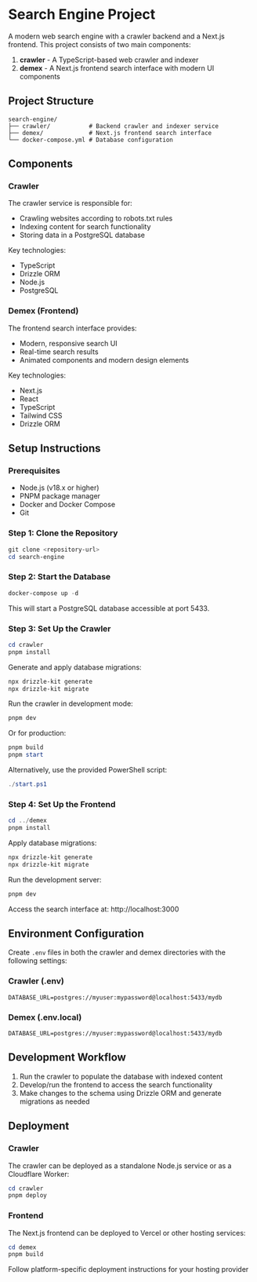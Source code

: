 # Search Engine Project

A modern web search engine with a crawler backend and a Next.js frontend. This project consists of two main components:

1. **crawler** - A TypeScript-based web crawler and indexer
2. **demex** - A Next.js frontend search interface with modern UI components

## Project Structure

```
search-engine/
├── crawler/           # Backend crawler and indexer service
├── demex/             # Next.js frontend search interface
└── docker-compose.yml # Database configuration
```

## Components

### Crawler

The crawler service is responsible for:

- Crawling websites according to robots.txt rules
- Indexing content for search functionality
- Storing data in a PostgreSQL database

Key technologies:

- TypeScript
- Drizzle ORM
- Node.js
- PostgreSQL

### Demex (Frontend)

The frontend search interface provides:

- Modern, responsive search UI
- Real-time search results
- Animated components and modern design elements

Key technologies:

- Next.js
- React
- TypeScript
- Tailwind CSS
- Drizzle ORM

## Setup Instructions

### Prerequisites

- Node.js (v18.x or higher)
- PNPM package manager
- Docker and Docker Compose
- Git

### Step 1: Clone the Repository

```powershell
git clone <repository-url>
cd search-engine
```

### Step 2: Start the Database

```powershell
docker-compose up -d
```

This will start a PostgreSQL database accessible at port 5433.

### Step 3: Set Up the Crawler

```powershell
cd crawler
pnpm install
```

Generate and apply database migrations:

```powershell
npx drizzle-kit generate
npx drizzle-kit migrate
```

Run the crawler in development mode:

```powershell
pnpm dev
```

Or for production:

```powershell
pnpm build
pnpm start
```

Alternatively, use the provided PowerShell script:

```powershell
./start.ps1
```

### Step 4: Set Up the Frontend

```powershell
cd ../demex
pnpm install
```

Apply database migrations:

```powershell
npx drizzle-kit generate
npx drizzle-kit migrate
```

Run the development server:

```powershell
pnpm dev
```

Access the search interface at: http://localhost:3000

## Environment Configuration

Create `.env` files in both the crawler and demex directories with the following settings:

### Crawler (.env)

```
DATABASE_URL=postgres://myuser:mypassword@localhost:5433/mydb
```

### Demex (.env.local)

```
DATABASE_URL=postgres://myuser:mypassword@localhost:5433/mydb
```

## Development Workflow

1. Run the crawler to populate the database with indexed content
2. Develop/run the frontend to access the search functionality
3. Make changes to the schema using Drizzle ORM and generate migrations as needed

## Deployment

### Crawler

The crawler can be deployed as a standalone Node.js service or as a Cloudflare Worker:

```powershell
cd crawler
pnpm deploy
```

### Frontend

The Next.js frontend can be deployed to Vercel or other hosting services:

```powershell
cd demex
pnpm build
```

Follow platform-specific deployment instructions for your hosting provider
